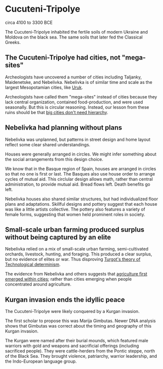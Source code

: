 # Cucuteni-Tripolye

circa 4100 to 3300 BCE

The Cucuteni-Tripolye inhabited the fertile soils of modern Ukraine and Moldova on the black sea.
The same soils that later fed the Classical Greeks.

## The Cucuteni-Tripolye had cities, not "mega-sites"

Archeologists have uncovered a number of cities including Taljanky, Maidenetske, and Nebelivka.
Nebelivka is of similar time and scale as the largest Mesopotamian cities, like [Uruk](uruk.md).

Archeologists have called them "mega-sites" instead of cities because they lack central organization, contained food-production, and were used seasonally.
But this is circular reasoning.
Instead, our lesson from these ruins should be that [big cities don't need hierarchy](scale.md).

## Nebelivka had planning without plans

Nebelivka was unplanned, but patterns in street design and home layout reflect some clear shared understandings.

Houses were generally arranged in circles.
We might infer something about the social arrangements from this design choice.

We know that in the Basque region of Spain, houses are arranged in circles so that no one is first or last.
The Basques also use house order to arrange cycles of mutual aid.
This circlular design allows math, rather than central administration, to provide mutual aid.
Bread flows left.
Death benefits go left.

Nebelivka houses also shared similar structures, but had individualized floor plans and adaptations.
Skillful designs and pottery suggest that each house was like a little artists collective.
The pottery also features a variety of female forms, suggesting that women held prominent roles in society.

## Small-scale urban farming produced surplus without being captured by an elite

Nebelivka relied on a mix of small-scale urban farming, semi-cultivated orchards, livestock, hunting, and foraging.
This produced a clear surplus, but no evidence of elites or war.
Thus disproving [Turgot's theory of Technological determinism](evolutionism.md).

The evidence from Nebelivka and others suggests that [agriculture first emerged within cities](agricultural-revolution.md);
rather than cities emerging when people concentrated around agriculture.

## Kurgan invasion ends the idyllic peace

The Cucuteni-Tripolye were likely conquered by a Kurgan invasion.

The first scholar to propose this was Marija Gimbutas.
Newer DNA analysis shows that Gimbutas was correct about the timing and geography of this Kurgan invasion.

The Kurgan were named after their burial mounds, which featured male warriors with gold and weapons and sacrificial offerings (including sacrificed people).
They were cattle-herders from the Pontic steppe, north of the Black Sea.
They brought violence, patriarchy, warrior leadership, and the Indo-European language group.
